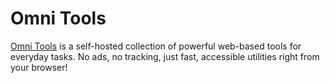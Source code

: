 # Omni Tools

[Omni Tools](https://omnitools.app/) is a self-hosted collection of powerful web-based tools for everyday tasks. No ads, no tracking, just fast, accessible utilities right from your browser!
